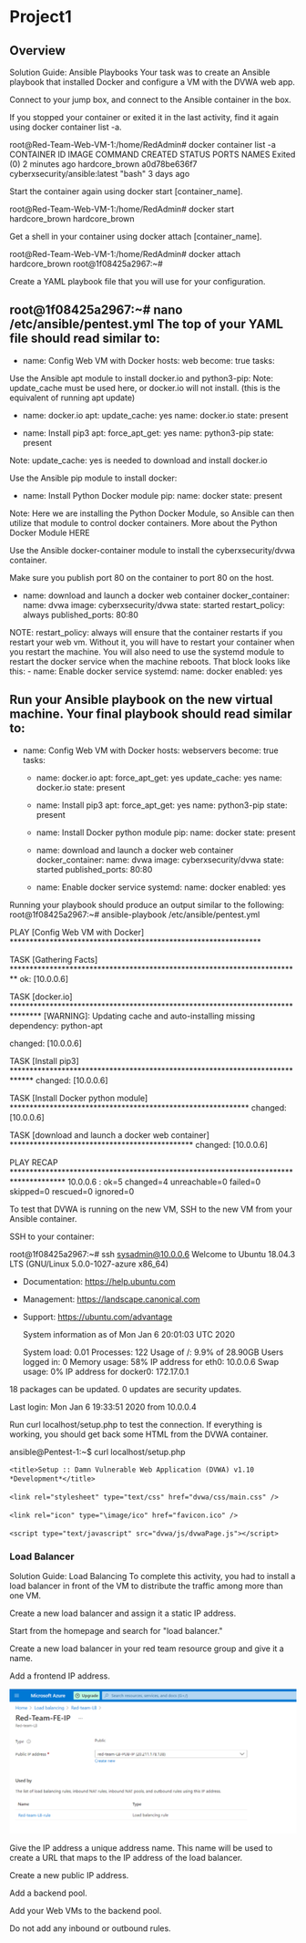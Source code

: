 # Project1

## Overview

Solution Guide: Ansible Playbooks
Your task was to create an Ansible playbook that installed Docker and configure a VM with the DVWA web app.



Connect to your jump box, and connect to the Ansible container in the box.

If you stopped your container or exited it in the last activity, find it again using docker container list -a.

root@Red-Team-Web-VM-1:/home/RedAdmin# docker container list -a
CONTAINER ID        IMAGE                           COMMAND                  CREATED             STATUS                         PORTS               NAMES
Exited (0) 2 minutes ago                           hardcore_brown
a0d78be636f7        cyberxsecurity/ansible:latest   "bash"                   3 days ago  

Start the container again using docker start [container_name].

root@Red-Team-Web-VM-1:/home/RedAdmin# docker start hardcore_brown
hardcore_brown

Get a shell in your container using docker attach [container_name].

root@Red-Team-Web-VM-1:/home/RedAdmin# docker attach hardcore_brown
root@1f08425a2967:~#


Create a YAML playbook file that you will use for your configuration.


root@1f08425a2967:~# nano /etc/ansible/pentest.yml
The top of your YAML file should read similar to:
---
- name: Config Web VM with Docker
    hosts: web
    become: true
    tasks:


Use the Ansible apt module to install docker.io and python3-pip:
Note: update_cache must be used here, or docker.io will not install. (this is the equivalent of running apt update)
  - name: docker.io
    apt:
  			update_cache: yes
      name: docker.io
      state: present

  - name: Install pip3
    apt:
      force_apt_get: yes
      name: python3-pip
      state: present


Note: update_cache: yes is needed to download and install docker.io


Use the Ansible pip module to install docker:
  - name: Install Python Docker module
    pip:
      name: docker
      state: present


Note: Here we are installing the Python Docker Module, so Ansible can then utilize that module to control docker containers. More about the Python Docker Module HERE

Use the Ansible docker-container module to install the cyberxsecurity/dvwa container.

Make sure you publish port 80 on the container to port 80 on the host.

  - name: download and launch a docker web container
    docker_container:
      name: dvwa
      image: cyberxsecurity/dvwa
      state: started
      restart_policy: always
      published_ports: 80:80


NOTE: restart_policy: always will ensure that the container restarts if you restart your web vm. Without it, you will have to restart your container when you restart the machine.
You will also need to use the systemd module to restart the docker service when the machine reboots. That block looks like this:
    - name: Enable docker service
      systemd:
        name: docker
        enabled: yes


Run your Ansible playbook on the new virtual machine.
Your final playbook should read similar to:
---
- name: Config Web VM with Docker
  hosts: webservers
  become: true
  tasks:
  - name: docker.io
    apt:
      force_apt_get: yes
      update_cache: yes
      name: docker.io
      state: present

  - name: Install pip3
    apt:
      force_apt_get: yes
      name: python3-pip
      state: present

  - name: Install Docker python module
    pip:
      name: docker
      state: present

  - name: download and launch a docker web container
    docker_container:
      name: dvwa
      image: cyberxsecurity/dvwa
      state: started
      published_ports: 80:80

  - name: Enable docker service
    systemd:
      name: docker
      enabled: yes




Running your playbook should produce an output similar to the following:
root@1f08425a2967:~# ansible-playbook /etc/ansible/pentest.yml

PLAY [Config Web VM with Docker] ***************************************************************

TASK [Gathering Facts] *************************************************************************
ok: [10.0.0.6]

TASK [docker.io] *******************************************************************************
[WARNING]: Updating cache and auto-installing missing dependency: python-apt

changed: [10.0.0.6]

TASK [Install pip3] *****************************************************************************
changed: [10.0.0.6]

TASK [Install Docker python module] ************************************************************
changed: [10.0.0.6]

TASK [download and launch a docker web container] **********************************************
changed: [10.0.0.6]

PLAY RECAP *************************************************************************************
10.0.0.6                   : ok=5    changed=4    unreachable=0    failed=0    skipped=0    rescued=0    ignored=0   




To test that DVWA is running on the new VM, SSH to the new VM from your Ansible container.

SSH to your container:

root@1f08425a2967:~# ssh sysadmin@10.0.0.6
Welcome to Ubuntu 18.04.3 LTS (GNU/Linux 5.0.0-1027-azure x86_64)

* Documentation:  https://help.ubuntu.com
* Management:     https://landscape.canonical.com
* Support:        https://ubuntu.com/advantage

  System information as of Mon Jan  6 20:01:03 UTC 2020

  System load:  0.01              Processes:              122
  Usage of /:   9.9% of 28.90GB   Users logged in:        0
  Memory usage: 58%               IP address for eth0:    10.0.0.6
  Swap usage:   0%                IP address for docker0: 172.17.0.1


18 packages can be updated.
0 updates are security updates.


Last login: Mon Jan  6 19:33:51 2020 from 10.0.0.4

Run curl localhost/setup.php to test the connection. If everything is working, you should get back some HTML from the DVWA container.

ansible@Pentest-1:~$ curl localhost/setup.php

<!DOCTYPE html PUBLIC "-//W3C//DTD XHTML 1.0 Strict//EN" "http://www.w3.org/TR/xhtml1/DTD/xhtml1-strict.dtd">

<html xmlns="http://www.w3.org/1999/xhtml">

  <head>
    <meta http-equiv="Content-Type" content="text/html; charset=UTF-8" />

    <title>Setup :: Damn Vulnerable Web Application (DVWA) v1.10 *Development*</title>

    <link rel="stylesheet" type="text/css" href="dvwa/css/main.css" />

    <link rel="icon" type="\image/ico" href="favicon.ico" />

    <script type="text/javascript" src="dvwa/js/dvwaPage.js"></script>

  </head>


### Load Balancer

Solution Guide: Load Balancing
To complete this activity, you had to install a load balancer in front of the VM to distribute the traffic among more than one VM.

Create a new load balancer and assign it a static IP address.


Start from the homepage and search for "load balancer."



Create a new load balancer in your red team resource group and give it a name.



Add a frontend IP address.

![Front End Adress](diagrams/LB_FE_Address.png)


Give the IP address a unique address name. This name will be used to create a URL that maps to the IP address of the load balancer.


Create a new public IP address.





Add a backend pool.

Add your Web VMs to the backend pool.





Do not add any inbound or outbound rules.